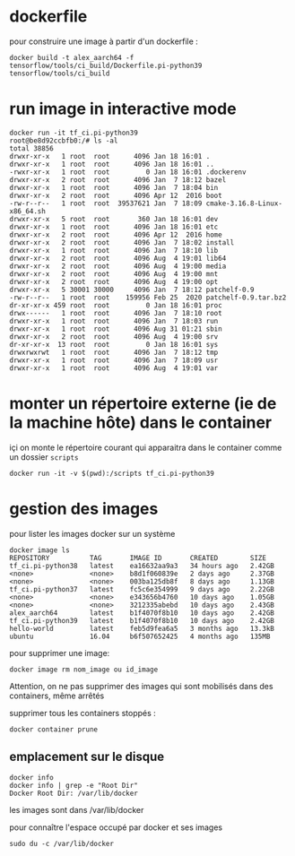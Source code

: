# dockerfile

pour construire une image à partir d'un dockerfile :

```
docker build -t alex_aarch64 -f tensorflow/tools/ci_build/Dockerfile.pi-python39 tensorflow/tools/ci_build
```


# run image in interactive mode
```
docker run -it tf_ci.pi-python39
root@be8d92ccbfb0:/# ls -al
total 38856
drwxr-xr-x   1 root  root      4096 Jan 18 16:01 .
drwxr-xr-x   1 root  root      4096 Jan 18 16:01 ..
-rwxr-xr-x   1 root  root         0 Jan 18 16:01 .dockerenv
drwxr-xr-x   2 root  root      4096 Jan  7 18:12 bazel
drwxr-xr-x   1 root  root      4096 Jan  7 18:04 bin
drwxr-xr-x   2 root  root      4096 Apr 12  2016 boot
-rw-r--r--   1 root  root  39537621 Jan  7 18:09 cmake-3.16.8-Linux-x86_64.sh
drwxr-xr-x   5 root  root       360 Jan 18 16:01 dev
drwxr-xr-x   1 root  root      4096 Jan 18 16:01 etc
drwxr-xr-x   2 root  root      4096 Apr 12  2016 home
drwxr-xr-x   2 root  root      4096 Jan  7 18:02 install
drwxr-xr-x   1 root  root      4096 Jan  7 18:10 lib
drwxr-xr-x   2 root  root      4096 Aug  4 19:01 lib64
drwxr-xr-x   2 root  root      4096 Aug  4 19:00 media
drwxr-xr-x   2 root  root      4096 Aug  4 19:00 mnt
drwxr-xr-x   2 root  root      4096 Aug  4 19:00 opt
drwxr-xr-x   5 30001 30000     4096 Jan  7 18:12 patchelf-0.9
-rw-r--r--   1 root  root    159956 Feb 25  2020 patchelf-0.9.tar.bz2
dr-xr-xr-x 459 root  root         0 Jan 18 16:01 proc
drwx------   1 root  root      4096 Jan  7 18:10 root
drwxr-xr-x   1 root  root      4096 Jan  7 18:03 run
drwxr-xr-x   1 root  root      4096 Aug 31 01:21 sbin
drwxr-xr-x   2 root  root      4096 Aug  4 19:00 srv
dr-xr-xr-x  13 root  root         0 Jan 18 16:01 sys
drwxrwxrwt   1 root  root      4096 Jan  7 18:12 tmp
drwxr-xr-x   1 root  root      4096 Jan  7 18:09 usr
drwxr-xr-x   1 root  root      4096 Aug  4 19:01 var
```


# monter un répertoire externe (ie de la machine hôte) dans le container

içi on monte le répertoire courant qui apparaitra dans le container comme un dossier `scripts`

```
docker run -it -v $(pwd):/scripts tf_ci.pi-python39
```


# gestion des images

pour lister les images docker sur un système

```
docker image ls
REPOSITORY          TAG       IMAGE ID       CREATED        SIZE
tf_ci.pi-python38   latest    ea16632aa9a3   34 hours ago   2.42GB
<none>              <none>    b8d1f060839e   2 days ago     2.37GB
<none>              <none>    003ba125db8f   8 days ago     1.13GB
tf_ci.pi-python37   latest    fc5c6e354999   9 days ago     2.22GB
<none>              <none>    e343656b4760   10 days ago    1.05GB
<none>              <none>    3212335abebd   10 days ago    2.43GB
alex_aarch64        latest    b1f4070f8b10   10 days ago    2.42GB
tf_ci.pi-python39   latest    b1f4070f8b10   10 days ago    2.42GB
hello-world         latest    feb5d9fea6a5   3 months ago   13.3kB
ubuntu              16.04     b6f507652425   4 months ago   135MB
```

pour supprimer une image:
```
docker image rm nom_image ou id_image
```
Attention, on ne pas supprimer des images qui sont mobilisés dans des containers, même arrêtés

supprimer tous les containers stoppés :
```
docker container prune
```
## emplacement sur le disque
```
docker info
docker info | grep -e "Root Dir"
Docker Root Dir: /var/lib/docker
```
les images sont dans /var/lib/docker

pour connaître l'espace occupé par docker et ses images
```
sudo du -c /var/lib/docker
```
